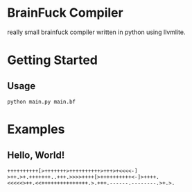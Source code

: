 # BrainFuck Compiler
really small brainfuck compiler written in python using llvmlite.

# Getting Started
## Usage
```
python main.py main.bf
```

# Examples
## Hello, World!
```
++++++++++[>+++++++>++++++++++>+++>+<<<<-]
>++.>+.+++++++..+++.>>>>++++[>++++++++++<-]>++++.
<<<<<>++.<<+++++++++++++++.>.+++.------.--------.>+.>.
```
